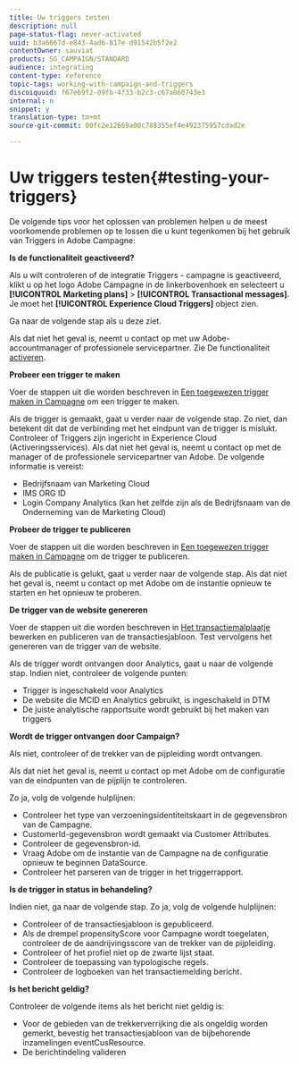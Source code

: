 ```yaml
---
title: Uw triggers testen
description: null
page-status-flag: never-activated
uuid: b3a6667d-e843-4ad6-817e-d91542b5f2e2
contentOwner: sauviat
products: SG_CAMPAIGN/STANDARD
audience: integrating
content-type: reference
topic-tags: working-with-campaign-and-triggers
discoiquuid: f67e69f2-09fb-4f33-b2c3-c67a060743e3
internal: n
snippet: y
translation-type: tm+mt
source-git-commit: 00fc2e12669a00c788355ef4e492375957cdad2e

---
```



# Uw triggers testen{#testing-your-triggers}

De volgende tips voor het oplossen van problemen helpen u de meest voorkomende problemen op te lossen die u kunt tegenkomen bij het gebruik van Triggers in Adobe Campagne:

**Is de functionaliteit geactiveerd?**

Als u wilt controleren of de integratie Triggers - campagne is geactiveerd, klikt u op het logo Adobe Campagne in de linkerbovenhoek en selecteert u **[!UICONTROL Marketing plans]** > **[!UICONTROL Transactional messages]**. Je moet het **[!UICONTROL Experience Cloud Triggers]** object zien.

Ga naar de volgende stap als u deze ziet.

Als dat niet het geval is, neemt u contact op met uw Adobe-accountmanager of professionele servicepartner. Zie De functionaliteit [activeren](../../integrating/using/configuring-triggers-in-experience-cloud.md#activating-the-functionality).

**Probeer een trigger te maken**

Voer de stappen uit die worden beschreven in [Een toegewezen trigger maken in Campagne](../../integrating/using/using-triggers-in-campaign.md#creating-a-mapped-trigger-in-campaign) om een trigger te maken.

Als de trigger is gemaakt, gaat u verder naar de volgende stap. Zo niet, dan betekent dit dat de verbinding met het eindpunt van de trigger is mislukt. Controleer of Triggers zijn ingericht in Experience Cloud (Activeringsservices). Als dat niet het geval is, neemt u contact op met de manager of de professionele servicepartner van Adobe. De volgende informatie is vereist:

* Bedrijfsnaam van Marketing Cloud
* IMS ORG ID
* Login Company Analytics (kan het zelfde zijn als de Bedrijfsnaam van de Onderneming van de Marketing Cloud)

**Probeer de trigger te publiceren**

Voer de stappen uit die worden beschreven in [Een toegewezen trigger maken in Campagne](../../integrating/using/using-triggers-in-campaign.md#creating-a-mapped-trigger-in-campaign) om de trigger te publiceren.

Als de publicatie is gelukt, gaat u verder naar de volgende stap. Als dat niet het geval is, neemt u contact op met Adobe om de instantie opnieuw te starten en het opnieuw te proberen.

**De trigger van de website genereren**

Voer de stappen uit die worden beschreven in [Het transactiemalplaatje](../../integrating/using/using-triggers-in-campaign.md#editing-the-transactional-message-template) bewerken en publiceren van de transactiesjabloon. Test vervolgens het genereren van de trigger van de website.

Als de trigger wordt ontvangen door Analytics, gaat u naar de volgende stap. Indien niet, controleer de volgende punten:

* Trigger is ingeschakeld voor Analytics
* De website die MCID en Analytics gebruikt, is ingeschakeld in DTM
* De juiste analytische rapportsuite wordt gebruikt bij het maken van triggers

**Wordt de trigger ontvangen door Campaign?**

Als niet, controleer of de trekker van de pijpleiding wordt ontvangen.

Als dat niet het geval is, neemt u contact op met Adobe om de configuratie van de eindpunten van de pijplijn te controleren.

Zo ja, volg de volgende hulplijnen:

* Controleer het type van verzoeningsidentiteitskaart in de gegevensbron van de Campagne.
* CustomerId-gegevensbron wordt gemaakt via Customer Attributes.
* Controleer de gegevensbron-id.
* Vraag Adobe om de instantie van de Campagne na de configuratie opnieuw te beginnen DataSource.
* Controleer het parseren van de trigger in het triggerrapport.

**Is de trigger in status in behandeling?**

Indien niet, ga naar de volgende stap. Zo ja, volg de volgende hulplijnen:

* Controleer of de transactiesjabloon is gepubliceerd.
* Als de drempel propensityScore voor Campagne wordt toegelaten, controleer de de aandrijvingsscore van de trekker van de pijpleiding.
* Controleer of het profiel niet op de zwarte lijst staat.
* Controleer de toepassing van typologische regels.
* Controleer de logboeken van het transactiemelding bericht.

**Is het bericht geldig?**

Controleer de volgende items als het bericht niet geldig is:

* Voor de gebieden van de trekkerverrijking die als ongeldig worden gemerkt, bevestig het transactiesjabloon van de bijbehorende inzamelingen eventCusResource.
* De berichtindeling valideren

